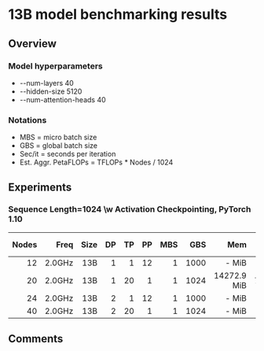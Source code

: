 # 13B model benchmarking results

## Overview
### Model hyperparameters
- --num-layers 40 
- --hidden-size 5120 
- --num-attention-heads 40 

### Notations
- MBS = micro batch size
- GBS = global batch size
- Sec/it = seconds per iteration 
- Est. Aggr. PetaFLOPs = TFLOPs * Nodes / 1024

## Experiments

### Sequence Length=1024 \w Activation Checkpointing, PyTorch 1.10
| Nodes | Freq   | Size | DP  | TP | PP | MBS  | GBS  | Mem         | Sec/it | TFLOPs | Est. Aggr. PetaFLOPs| Notes |
| ----: | -----: | ---: | --: | -: | -: | ---: | ---: | ----------: | -----: | -----: | ------------------: | ----: |
|    12 | 2.0GHz |  13B |  1 |  1 |  12 |   1 | 1000 |       - MiB | - |  - | - | - |
|    20 | 2.0GHz |  13B |   1 | 20 |  1 |    1 | 1024 | 14272.9 MiB | 7717.7 |   0.72 |              0.0144 |     - |
|    24 | 2.0GHz |  13B |  2 |  1 |  12 |   1 | 1000 |       - MiB | - |  - | - | - |
|    40 | 2.0GHz |  13B |  2 |  20 |  1 |   1 | 1024 |       - MiB | - |  - | - | - |

## Comments
